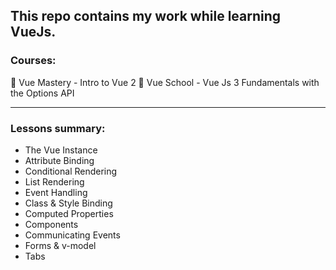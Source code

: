 ## This repo contains my work while learning VueJs.

### Courses:
 🔹 Vue Mastery - Intro to Vue 2 
 🔹 Vue School - Vue Js 3 Fundamentals with the Options API

___

### Lessons summary:
- The Vue Instance
- Attribute Binding
- Conditional Rendering
- List Rendering
- Event Handling
- Class & Style Binding
- Computed Properties
- Components
- Communicating Events
- Forms & v-model
- Tabs